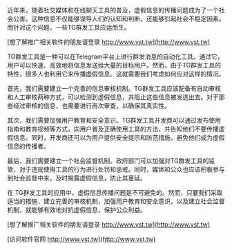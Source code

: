 近年来，随着社交媒体和在线聊天工具的普及，虚假信息的传播问题成为了一个社会公害。这种信息不仅能够误导人们的认知和判断，还能够引起社会不稳定因素。而针对这个问题，一些TG群发工具应运而生。

[想了解推广相关软件的朋友请登录 http://www.vst.tw](http://www.vst.tw)

TG群发工具是一种可以在Telegram平台上进行群发消息的自动化工具。通过它，用户可以快速、高效地将信息发送给大量的目标用户。然而，由于TG群发工具的特性，很多人也利用它来传播虚假信息。这就需要我们考虑如何应对这样的情况。

首先，我们需要建立一个完善的信息审核机制。TG群发工具应该配备有自动审核和人工审核两种方式，可以检测到虚假信息，并阻止这些信息被发送出去。对于那些经过审核的信息，也需要进行再次审查，以确保其真实性。

其次，我们需要加强用户教育和安全意识。TG群发工具开发商可以通过发布使用指南和教育视频等方式，向用户普及正确使用工具的方法，并告知他们不要传播虚假信息。同时，开发商还可以为用户提供安全提示和防范措施，避免他们成为虚假信息的传播者。

最后，我们需要建立一个社会监督机制。政府部门可以加强对TG群发工具的监管，对于违规使用工具的行为进行处罚和惩戒。同时，媒体和公众也应该积极参与到社会监督中来，及时揭露虚假信息，防止其蔓延。

在 TG群发工具的应用中，虚假信息传播问题是不可避免的。然而，只要我们采取适当的措施，建立完善的审核机制，加强用户教育和安全意识，以及建立社会监督机制，就能够有效地对抗虚假信息，保护公众利益。

[想了解推广相关软件的朋友请登录 http://www.vst.tw](http://www.vst.tw)


[访问软件官网 http://www.vst.tw](http://www.vst.tw)

